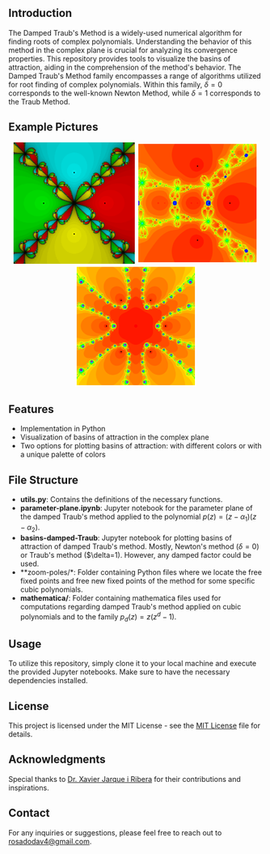 ## Introduction

The Damped Traub's Method is a widely-used numerical algorithm for finding roots of complex polynomials. Understanding the behavior of this method in the complex plane is crucial for analyzing its convergence properties. This repository provides tools to visualize the basins of attraction, aiding in the comprehension of the method's behavior. The Damped Traub's Method family encompasses a range of algorithms utilized for root finding of complex polynomials. Within this family, $\delta=0$ corresponds to the well-known Newton Method, while $\delta=1$ corresponds to the Traub Method.

## Example Pictures
<p align="center">
  <img src="assets/newt_4.png" width="240" />
  <img src="assets/traub_per_orb.png" width="240" />
  <img src="assets/family6.png" width="240" />
</p>

## Features
- Implementation in Python
- Visualization of basins of attraction in the complex plane
- Two options for plotting basins of attraction: with different colors or with a unique palette of colors

## File Structure
- **utils.py**: Contains the definitions of the necessary functions.
- **parameter-plane.ipynb**: Jupyter notebook for the parameter plane of the damped Traub's method applied to the polynomial $p(z)=(z-\alpha_1)(z-\alpha_2)$. 
- **basins-damped-Traub**: Jupyter notebook for plotting basins of attraction of damped Traub's method. Mostly, Newton's method ($\delta=0$) or Traub's method ($\delta=1). However, any damped factor could be used.
- **zoom-poles/*: Folder containing Python files where we locate the free fixed points and free new fixed points of the method for some specific cubic polynomials.
- **mathematica/**: Folder containing mathematica files used for computations regarding damped Traub's method applied on cubic polynomials and to the family $p_d(z)=z(z^d-1)$.
  
## Usage
To utilize this repository, simply clone it to your local machine and execute the provided Jupyter notebooks. Make sure to have the necessary dependencies installed.

## License
This project is licensed under the MIT License - see the [MIT License](LICENSE) file for details.

## Acknowledgments
Special thanks to [Dr. Xavier Jarque i Ribera](https://mat.ub.edu/departament/professors/jarque-i-ribera-xavier/) for their contributions and inspirations.

## Contact
For any inquiries or suggestions, please feel free to reach out to [rosadodav4@gmail.com](mailto:rosadodav4@gmail.com).
